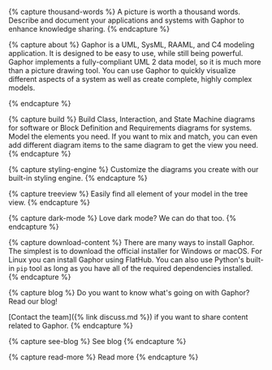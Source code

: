 {% capture thousand-words %}
A picture is worth a thousand words. Describe and document your applications and
systems with Gaphor to enhance knowledge sharing.
{% endcapture %}

{% capture about %}
Gaphor is a UML, SysML, RAAML, and C4 modeling application. It is designed
to be easy to use, while still being powerful. Gaphor implements a
fully-compliant UML 2 data model, so it is much more than a picture
drawing tool. You can use Gaphor to quickly visualize different aspects
of a system as well as create complete, highly complex models.

{% endcapture %}

{% capture build %}
Build Class, Interaction, and State Machine diagrams for software
or Block Definition and Requirements diagrams for systems. Model
the elements you need. If you want to mix and match, you can even
add different diagram items to the same diagram to get the view you
need.
{% endcapture %}

{% capture styling-engine %}
Customize the diagrams you create with our built-in styling engine.
{% endcapture %}

{% capture treeview %}
Easily find all element of your model in the tree view.
{% endcapture %}

{% capture dark-mode %}
Love dark mode? We can do that too.
{% endcapture %}

{% capture download-content %}
There are many ways to install Gaphor.
The simplest is to download the official installer for Windows or macOS.
For Linux you can install Gaphor using FlatHub.
You can also use Python's built-in `pip` tool as long as you have all of the
required dependencies installed.
{% endcapture %}

{% capture blog %}
Do you want to know what's going on with Gaphor? Read our blog!

[Contact the team]({% link discuss.md %})
if you want to share content related to Gaphor.
{% endcapture %}

{% capture see-blog %}
See blog
{% endcapture %}

{% capture read-more %}
Read more 
{% endcapture %}
